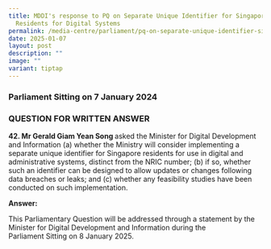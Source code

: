 ```yaml
---
title: MDDI's response to PQ on Separate Unique Identifier for Singapore
  Residents for Digital Systems
permalink: /media-centre/parliament/pq-on-separate-unique-identifier-singapore-residents-digital-systems/
date: 2025-01-07
layout: post
description: ""
image: ""
variant: tiptap
---
```

<h3>Parliament Sitting on 7 January 2024</h3>
<h3>QUESTION FOR WRITTEN ANSWER</h3>
<p><strong>42. Mr Gerald Giam Yean Song </strong>asked the Minister for Digital
Development and&nbsp;Information (a) whether the Ministry will consider
implementing a separate unique identifier for Singapore residents for use
in digital and administrative systems, distinct&nbsp;from the NRIC number;
(b) if so, whether such an identifier can be designed to allow updates
or changes following data breaches or leaks; and (c) whether any feasibility&nbsp;studies
have been conducted on such implementation.</p>
<p><strong>Answer:</strong>
</p>
<p>This Parliamentary Question will be addressed through a&nbsp;statement
by the Minister for Digital Development and Information during the Parliament&nbsp;Sitting
on 8 January 2025.</p>